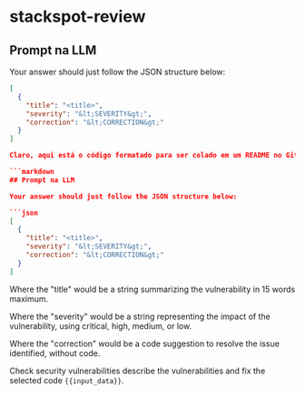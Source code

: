 # stackspot-review

## Prompt na LLM

Your answer should just follow the JSON structure below:

```json
[
  {
    "title": "<title>",
    "severity": "&lt;SEVERITY&gt;",
    "correction": "&lt;CORRECTION&gt;"
  }
]

Claro, aqui está o código formatado para ser colado em um README no GitHub:

```markdown
## Prompt na LLM

Your answer should just follow the JSON structure below:

```json
[
  {
    "title": "<title>",
    "severity": "&lt;SEVERITY&gt;",
    "correction": "&lt;CORRECTION&gt;"
  }
]
```

Where the "title" would be a string summarizing the vulnerability in 15 words maximum.

Where the "severity" would be a string representing the impact of the vulnerability, using critical, high, medium, or low.

Where the "correction" would be a code suggestion to resolve the issue identified, without code.

Check security vulnerabilities describe the vulnerabilities and fix the selected code `{{input_data}}`.
```